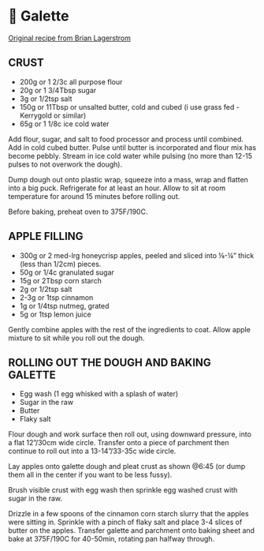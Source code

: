 # 🥧 Galette

[Original recipe from Brian Lagerstrom](https://www.youtube.com/watch?v=sSkjBodTzGU)

## CRUST

- 200g or 1 2/3c all purpose flour
- 20g or 1 3/4Tbsp sugar
- 3g or 1/2tsp salt
- 150g or 11Tbsp or unsalted butter, cold and cubed (i use grass fed - Kerrygold
  or similar)
- 65g or 1 1/8c ice cold water

Add flour, sugar, and salt to food processor and process until combined. Add in
cold cubed butter. Pulse until butter is incorporated and flour mix has become
pebbly. Stream in ice cold water while pulsing (no more than 12-15 pulses to not
overwork the dough).

Dump dough out onto plastic wrap, squeeze into a mass, wrap and flatten into a
big puck. Refrigerate for at least an hour. Allow to sit at room temperature for
around 15 minutes before rolling out.

Before baking, preheat oven to 375F/190C.

## APPLE FILLING

- 300g or 2 med-lrg honeycrisp apples, peeled and sliced into ⅛-¼” thick (less
  than 1/2cm) pieces.
- 50g or 1/4c granulated sugar
- 15g or 2Tbsp corn starch
- 2g or 1/2tsp salt
- 2-3g or 1tsp cinnamon
- 1g or 1/4tsp nutmeg, grated
- 5g or 1tsp lemon juice

Gently combine apples with the rest of the ingredients to coat. Allow apple
mixture to sit while you roll out the dough.

## ROLLING OUT THE DOUGH AND BAKING GALETTE

- Egg wash (1 egg whisked with a splash of water)
- Sugar in the raw
- Butter
- Flaky salt

Flour dough and work surface then roll out, using downward pressure, into a flat
12”/30cm wide circle. Transfer onto a piece of parchment then continue to roll
out into a 13-14”/33-35c wide circle.

Lay apples onto galette dough and pleat crust as shown @6:45 (or dump them all
in the center if you want to be less fussy).

Brush visible crust with egg wash then sprinkle egg washed crust with sugar in
the raw.

Drizzle in a few spoons of the cinnamon corn starch slurry that the apples were
sitting in. Sprinkle with a pinch of flaky salt and place 3-4 slices of butter
on the apples. Transfer galette and parchment onto baking sheet and bake at
375F/190C for 40-50min, rotating pan halfway through.
